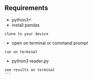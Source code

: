 ## Requirements
- python3+
- install pandas
```
clone to your device
```
- open on terminal or command prompt
```
run on terminal
```
- python3 reader.py
```
see results on terminal
'''
